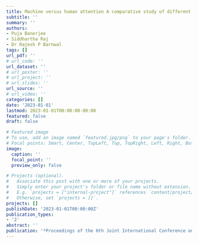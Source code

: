 ```yaml
---
title: Machine versus human attention A comparative study of different transfer learning models
subtitle: ''
summary: ''
authors:
- Puja Banerjee
- Siddhartha Raj
- Dr Rajesh P Barnwal
tags: []
url_pdf: ''
# url_code: ''
url_dataset: ''
# url_poster: ''
# url_project: ''
# url_slides: ''
url_source: ''
# url_video: ''
categories: []
date: '2023-01-01'
lastmod: 2023-01-01T00:00:00-00:00
featured: false
draft: false

# Featured image
# To use, add an image named `featured.jpg/png` to your page's folder.
# Focal points: Smart, Center, TopLeft, Top, TopRight, Left, Right, BottomLeft, Bottom, BottomRight.
image:
  caption: ''
  focal_point: ''
  preview_only: false

# Projects (optional).
#   Associate this post with one or more of your projects.
#   Simply enter your project's folder or file name without extension.
#   E.g. `projects = ["internal-project"]` references `content/project/deep-learning/index.md`.
#   Otherwise, set `projects = []`.
projects: []
publishDate: '2023-01-01T00:00:00Z'
publication_types:
- '2'
abstract: ''
publication: '*Proceedings of the 6th Joint International Conference on Data Science \& Management of Data (10th ACM IKDD CODS and 28th COMAD)*'
---
```

